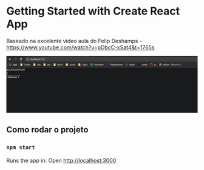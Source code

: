 # Getting Started with Create React App

Baseado na excelente video aula do Felip Deshamps - https://www.youtube.com/watch?v=pDbcC-xSat4&t=1765s

<img src="https://github.com/almcarvalho/capslock/blob/main/src/images/description.png">

## Como rodar o projeto



### `npm start`

Runs the app in:
Open [http://localhost:3000](http://localhost:3000) 

